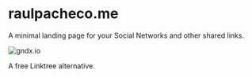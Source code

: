 # raulpacheco.me

A minimal landing page for your Social Networks and other shared links.

![gndx.io](https://user-images.githubusercontent.com/10554486/181944426-ba1b32bf-0adf-44e5-b3b0-f99412932d78.png)

A free Linktree alternative.
